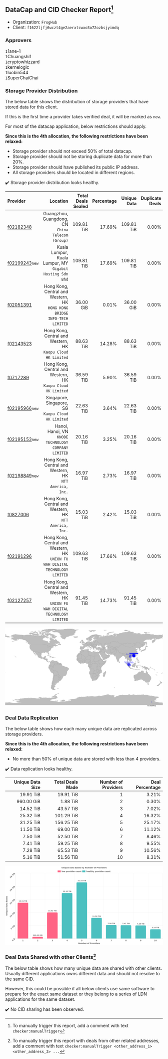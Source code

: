 ## DataCap and CID Checker Report[^1]
 - Organization: `FrogHub`
 - Client: `f1622ljfj6wczt4ge2aerxtcwxo3o72ozbsjyimdq`
### Approvers
`1`1ane-1<br/>`1`Chuangshi1<br/>`1`cryptowhizzard<br/>`1`kernelogic<br/>`1`luobin544<br/>`1`SuperChaiChai

### Storage Provider Distribution
The below table shows the distribution of storage providers that have stored data for this client.

If this is the first time a provider takes verified deal, it will be marked as `new`.

For most of the datacap application, below restrictions should apply.

**Since this is the 4th allocation, the following restrictions have been relaxed:**
 - Storage provider should not exceed 50% of total datacap.
 - Storage provider should not be storing duplicate data for more than 20%.
 - Storage provider should have published its public IP address.
 - All storage providers should be located in different regions.

✔️ Storage provider distribution looks healthy.

| Provider                                                    |                                                                         Location | Total Deals Sealed | Percentage | Unique Data | Duplicate Deals |
| :---------------------------------------------------------- | -------------------------------------------------------------------------------: | -----------------: | ---------: | ----------: | --------------: |
| [f02182348](https://filfox.info/en/address/f02182348)       |                             Guangzhou, Guangdong, CN<br/>`China Telecom (Group)` |         109.81 TiB |     17.69% |  109.81 TiB |           0.00% |
| [f02199243](https://filfox.info/en/address/f02199243)`new`  |                     Kuala Lumpur, Kuala Lumpur, MY<br/>`Gigabit Hosting Sdn Bhd` |         109.81 TiB |     17.69% |  109.81 TiB |           0.00% |
| [f02051391](https://filfox.info/en/address/f02051391)       |      Hong Kong, Central and Western, HK<br/>`HONG KONG BRIDGE INFO-TECH LIMITED` |          36.00 GiB |      0.01% |   36.00 GiB |           0.00% |
| [f02143523](https://filfox.info/en/address/f02143523)       |                  Hong Kong, Central and Western, HK<br/>`Kaopu Cloud HK Limited` |          88.63 TiB |     14.28% |   88.63 TiB |           0.00% |
| [f0717289](https://filfox.info/en/address/f0717289)         |                  Hong Kong, Central and Western, HK<br/>`Kaopu Cloud HK Limited` |          36.59 TiB |      5.90% |   36.59 TiB |           0.00% |
| [f02195966](https://filfox.info/en/address/f02195966)`new`  |                            Singapore, Singapore, SG<br/>`Kaopu Cloud HK Limited` |          22.63 TiB |      3.64% |   22.63 TiB |           0.00% |
| [f02195153](https://filfox.info/en/address/f02195153)`new`  |                          Hanoi, Hanoi, VN<br/>`KNODE TECHNOLOGY COMPANY LIMITED` |          20.16 TiB |      3.25% |   20.16 TiB |           0.00% |
| [f02198849](https://filfox.info/en/address/f02198849)`new`  |                       Hong Kong, Central and Western, HK<br/>`NTT America, Inc.` |          16.97 TiB |      2.73% |   16.97 TiB |           0.00% |
| [f0827006](https://filfox.info/en/address/f0827006)         |                       Hong Kong, Central and Western, HK<br/>`NTT America, Inc.` |          15.03 TiB |      2.42% |   15.03 TiB |           0.00% |
| [f02191296](https://filfox.info/en/address/f02191296)       | Hong Kong, Central and Western, HK<br/>`UNION FU WAH DIGITAL TECHNOLOGY LIMITED` |         109.63 TiB |     17.66% |  109.63 TiB |           0.00% |
| [f02127257](https://filfox.info/en/address/f02127257)       | Hong Kong, Central and Western, HK<br/>`UNION FU WAH DIGITAL TECHNOLOGY LIMITED` |          91.45 TiB |     14.73% |   91.45 TiB |           0.00% |

<img src="https://raw.githubusercontent.com/data-preservation-programs/filplus-checker-assets/main/filecoin-project/filecoin-plus-large-datasets/issues/1597/1685537231836.png"/>

### Deal Data Replication
The below table shows how each many unique data are replicated across storage providers.


**Since this is the 4th allocation, the following restrictions have been relaxed:**
- No more than 50% of unique data are stored with less than 4 providers.

✔️ Data replication looks healthy.

| Unique Data Size | Total Deals Made | Number of Providers | Deal Percentage |
| ---------------: | ---------------: | ------------------: | --------------: |
|        19.91 TiB |        19.91 TiB |                   1 |           3.21% |
|       960.00 GiB |         1.88 TiB |                   2 |           0.30% |
|        14.52 TiB |        43.57 TiB |                   3 |           7.02% |
|        25.32 TiB |       101.29 TiB |                   4 |          16.32% |
|        31.25 TiB |       156.25 TiB |                   5 |          25.17% |
|        11.50 TiB |        69.00 TiB |                   6 |          11.12% |
|         7.50 TiB |        52.50 TiB |                   7 |           8.46% |
|         7.41 TiB |        59.25 TiB |                   8 |           9.55% |
|         7.28 TiB |        65.53 TiB |                   9 |          10.56% |
|         5.16 TiB |        51.56 TiB |                  10 |           8.31% |

<img src="https://raw.githubusercontent.com/data-preservation-programs/filplus-checker-assets/main/filecoin-project/filecoin-plus-large-datasets/issues/1597/1685537232628.png"/>

### Deal Data Shared with other Clients[^3]
The below table shows how many unique data are shared with other clients.
Usually different applications owns different data and should not resolve to the same CID.

However, this could be possible if all below clients use same software to prepare for the exact same dataset or they belong to a series of LDN applications for the same dataset.

✔️ No CID sharing has been observed.

[^1]: To manually trigger this report, add a comment with text `checker:manualTrigger`

[^2]: Deals from those addresses are combined into this report as they are specified with `checker:manualTrigger`

[^3]: To manually trigger this report with deals from other related addresses, add a comment with text `checker:manualTrigger <other_address_1> <other_address_2> ...`

